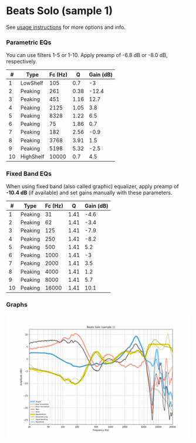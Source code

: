 # Beats Solo (sample 1)
See [usage instructions](https://github.com/jaakkopasanen/AutoEq#usage) for more options and info.

### Parametric EQs
You can use filters 1-5 or 1-10. Apply preamp of -6.8 dB or -8.0 dB, respectively.

|   # | Type      |   Fc (Hz) |    Q |   Gain (dB) |
|-----|-----------|-----------|------|-------------|
|   1 | LowShelf  |       105 | 0.7  |        -3   |
|   2 | Peaking   |       261 | 0.38 |       -12.4 |
|   3 | Peaking   |       451 | 1.16 |        12.7 |
|   4 | Peaking   |      2125 | 1.05 |         3.8 |
|   5 | Peaking   |      8328 | 1.22 |         6.5 |
|   6 | Peaking   |        75 | 1.86 |         0.7 |
|   7 | Peaking   |       182 | 2.56 |        -0.9 |
|   8 | Peaking   |      3768 | 3.91 |         1.5 |
|   9 | Peaking   |      5198 | 5.32 |        -2.5 |
|  10 | HighShelf |     10000 | 0.7  |         4.5 |

### Fixed Band EQs
When using fixed band (also called graphic) equalizer, apply preamp of **-10.4 dB** (if available) and set gains manually with these parameters.

|   # | Type    |   Fc (Hz) |    Q |   Gain (dB) |
|-----|---------|-----------|------|-------------|
|   1 | Peaking |        31 | 1.41 |        -4.6 |
|   2 | Peaking |        62 | 1.41 |        -3.4 |
|   3 | Peaking |       125 | 1.41 |        -7.9 |
|   4 | Peaking |       250 | 1.41 |        -8.2 |
|   5 | Peaking |       500 | 1.41 |         5.2 |
|   6 | Peaking |      1000 | 1.41 |        -3   |
|   7 | Peaking |      2000 | 1.41 |         3.5 |
|   8 | Peaking |      4000 | 1.41 |         1.2 |
|   9 | Peaking |      8000 | 1.41 |         5.7 |
|  10 | Peaking |     16000 | 1.41 |        10.1 |

### Graphs
![](./Beats%20Solo%20(sample%201).png)
